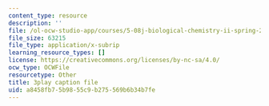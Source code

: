 ```yaml
---
content_type: resource
description: ''
file: /ol-ocw-studio-app/courses/5-08j-biological-chemistry-ii-spring-2016/a8458fb75b9855c9b275569b6b34b7fe_046HoQGN5F4.vtt
file_size: 63215
file_type: application/x-subrip
learning_resource_types: []
license: https://creativecommons.org/licenses/by-nc-sa/4.0/
ocw_type: OCWFile
resourcetype: Other
title: 3play caption file
uid: a8458fb7-5b98-55c9-b275-569b6b34b7fe
---
```

